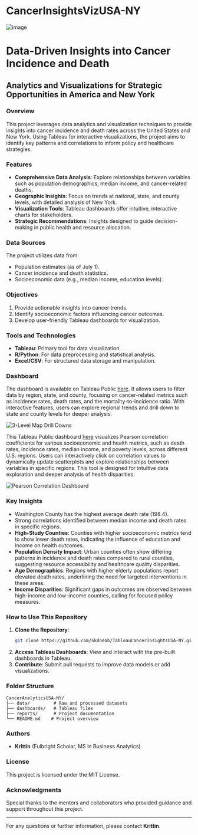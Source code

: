 # CancerInsightsVizUSA-NY

![image](https://github.com/user-attachments/assets/587efcee-29fb-4e90-8ade-f13d243ea176)

# Data-Driven Insights into Cancer Incidence and Death

## Analytics and Visualizations for Strategic Opportunities in America and New York

### Overview

This project leverages data analytics and visualization techniques to provide insights into cancer incidence and death rates across the United States and New York. Using Tableau for interactive visualizations, the project aims to identify key patterns and correlations to inform policy and healthcare strategies.

### Features

- **Comprehensive Data Analysis**: Explore relationships between variables such as population demographics, median income, and cancer-related deaths.
- **Geographic Insights**: Focus on trends at national, state, and county levels, with detailed analysis of New York.
- **Visualization Tools**: Tableau dashboards offer intuitive, interactive charts for stakeholders.
- **Strategic Recommendations**: Insights designed to guide decision-making in public health and resource allocation.

### Data Sources

The project utilizes data from:

- Population estimates (as of July 1).
- Cancer incidence and death statistics.
- Socioeconomic data (e.g., median income, education levels).

### Objectives

1. Provide actionable insights into cancer trends.
2. Identify socioeconomic factors influencing cancer outcomes.
3. Develop user-friendly Tableau dashboards for visualization.

### Tools and Technologies

- **Tableau**: Primary tool for data visualization.
- **R/Python**: For data preprocessing and statistical analysis.
- **Excel/CSV**: For structured data storage and manipulation.


### Dashboard

The dashboard is available on Tableau Public [here](https://10ay.online.tableau.com/#/site/jtrit/views/Data-DrivenInsightsintoCancerIncidenceandDeathAnalyticsandVisualizationsforStrategicOpportunitiesinAmericaandNewYork/3-LevelMapDrillDowns?:embed=n&:iid=5&:origin=card_share_link). It allows users to filter data by region, state, and county, focusing on cancer-related metrics such as incidence rates, death rates, and the mortality-to-incidence ratio. With interactive features, users can explore regional trends and drill down to state and county levels for deeper analysis.

![3-Level Map Drill Downs](https://github.com/user-attachments/assets/028083b3-1a41-4e5d-80c0-e57b12859677)

This Tableau Public dashboard [here](https://10ay.online.tableau.com/#/site/jtrit/views/Data-DrivenInsightsintoCancerIncidenceandDeathAnalyticsandVisualizationsforStrategicOpportunitiesinAmericaandNewYork/PearsonCorrelationDashboard?:embed=n&:iid=6&:origin=card_share_link) visualizes Pearson correlation coefficients for various socioeconomic and health metrics, such as death rates, incidence rates, median income, and poverty levels, across different U.S. regions. Users can interactively click on correlation values to dynamically update scatterplots and explore relationships between variables in specific regions. This tool is designed for intuitive data exploration and deeper analysis of health disparities.

![Pearson Correlation Dashboard](https://github.com/user-attachments/assets/c3e47fee-b299-47e9-8dd1-7710ee351b0c)




### Key Insights

- Washington County has the highest average death rate (198.4).
- Strong correlations identified between median income and death rates in specific regions.
- **High-Study Counties**: Counties with higher socioeconomic metrics tend to show lower death rates, indicating the influence of education and income on health outcomes.
- **Population Density Impact**: Urban counties often show differing patterns in incidence and death rates compared to rural counties, suggesting resource accessibility and healthcare quality disparities.
- **Age Demographics**: Regions with higher elderly populations report elevated death rates, underlining the need for targeted interventions in these areas.
- **Income Disparities**: Significant gaps in outcomes are observed between high-income and low-income counties, calling for focused policy measures.

### How to Use This Repository

1. **Clone the Repository**:
   ```bash
   git clone https://github.com/nkdneab/TableauCancerInsightsUSA-NY.git
   ```
2. **Access Tableau Dashboards**: View and interact with the pre-built dashboards in Tableau.
3. **Contribute**: Submit pull requests to improve data models or add visualizations.

### Folder Structure

```
CancerAnalyticsUSA-NY/
├── data/         # Raw and processed datasets
├── dashboards/   # Tableau files
├── reports/      # Project documentation
└── README.md    # Project overview
```

### Authors

- **Krittin** (Fulbright Scholar, MS in Business Analytics)

### License

This project is licensed under the MIT License.

### Acknowledgments

Special thanks to the mentors and collaborators who provided guidance and support throughout this project.

---

For any questions or further information, please contact **Krittin**.

